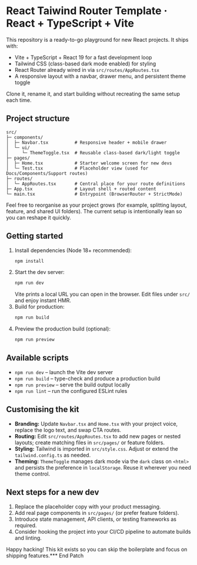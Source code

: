 # React Taiwind Router Template · React + TypeScript + Vite

This repository is a ready-to-go playground for new React projects. It ships with:

- Vite + TypeScript + React 19 for a fast development loop
- Tailwind CSS (class-based dark mode enabled) for styling
- React Router already wired in via `src/routes/AppRoutes.tsx`
- A responsive layout with a navbar, drawer menu, and persistent theme toggle

Clone it, rename it, and start building without recreating the same setup each time.

## Project structure

```
src/
├─ components/
│  ├─ Navbar.tsx          # Responsive header + mobile drawer
│  └─ ui/
│     └─ ThemeToggle.tsx  # Reusable class-based dark/light toggle
├─ pages/
│  ├─ Home.tsx            # Starter welcome screen for new devs
│  └─ Test.tsx            # Placeholder view (used for Docs/Components/Support routes)
├─ routes/
│  └─ AppRoutes.tsx       # Central place for your route definitions
├─ App.tsx                # Layout shell + routed content
└─ main.tsx               # Entrypoint (BrowserRouter + StrictMode)
```

Feel free to reorganise as your project grows (for example, splitting layout, feature, and shared UI folders). The current setup is intentionally lean so you can reshape it quickly.

## Getting started

1. Install dependencies (Node 18+ recommended):
   ```bash
   npm install
   ```
2. Start the dev server:
   ```bash
   npm run dev
   ```
   Vite prints a local URL you can open in the browser. Edit files under `src/` and enjoy instant HMR.
3. Build for production:
   ```bash
   npm run build
   ```
4. Preview the production build (optional):
   ```bash
   npm run preview
   ```

## Available scripts

- `npm run dev` – launch the Vite dev server
- `npm run build` – type-check and produce a production build
- `npm run preview` – serve the build output locally
- `npm run lint` – run the configured ESLint rules

## Customising the kit

- **Branding:** Update `Navbar.tsx` and `Home.tsx` with your project voice, replace the logo text, and swap CTA routes.
- **Routing:** Edit `src/routes/AppRoutes.tsx` to add new pages or nested layouts; create matching files in `src/pages/` or feature folders.
- **Styling:** Tailwind is imported in `src/style.css`. Adjust or extend the `tailwind.config.ts` as needed.
- **Theming:** `ThemeToggle` manages dark mode via the `dark` class on `<html>` and persists the preference in `localStorage`. Reuse it wherever you need theme control.

## Next steps for a new dev

1. Replace the placeholder copy with your product messaging.
2. Add real page components in `src/pages/` (or prefer feature folders).
3. Introduce state management, API clients, or testing frameworks as required.
4. Consider hooking the project into your CI/CD pipeline to automate builds and linting.

Happy hacking! This kit exists so you can skip the boilerplate and focus on shipping features.*** End Patch
